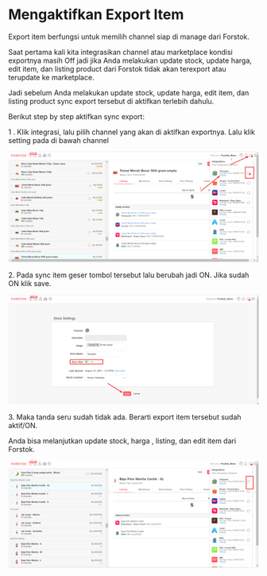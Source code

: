 # Mengaktifkan Export Item

Export item berfungsi untuk memilih channel siap di manage dari Forstok.

Saat pertama kali kita integrasikan channel atau marketplace kondisi exportnya masih Off jadi jika Anda melakukan update stock, update harga, edit item, dan listing product dari Forstok tidak akan terexport atau terupdate ke marketplace.

Jadi sebelum Anda melakukan update stock, update harga, edit item, dan listing product sync export tersebut di aktifkan terlebih dahulu.

Berikut step by step aktifkan sync export:

1 . Klik integrasi, lalu pilih channel yang akan di aktifkan exportnya. Lalu klik setting pada di bawah channel

![](<../../.gitbook/assets/image (402).png>)

2\. Pada sync item geser tombol tersebut lalu berubah jadi ON. Jika sudah ON klik save.

![](<../../.gitbook/assets/image (403).png>)

3\. Maka tanda seru sudah tidak ada. Berarti export item tersebut sudah aktif/ON.

Anda bisa melanjutkan update stock, harga , listing, dan edit item dari Forstok.

![](<../../.gitbook/assets/image (405).png>)

